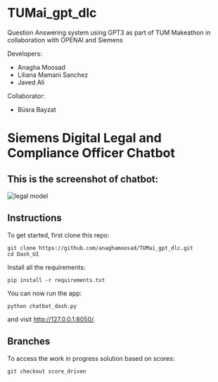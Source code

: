 # TUMai_gpt_dlc
Question Answering system using GPT3 as part of TUM Makeathon in collaboration with OPENAI and Siemens

Developers:

* Anagha Moosad
* Liliana Mamani Sanchez
* Javed Ali

Collaborator:
* Büsra Bayzat

# Siemens Digital Legal and Compliance Officer Chatbot

## This is the screenshot of chatbot:
![legal model](https://user-images.githubusercontent.com/20498499/115143627-230b8d00-a066-11eb-89b6-8fc82de06b16.png)

## Instructions

To get started, first clone this repo:
```
git clone https://github.com/anaghamoosad/TUMai_gpt_dlc.git
cd Dash_UI
```

Install all the requirements:

```
pip install -r requirements.txt
```

You can now run the app:
```
python chatbot_dash.py
```

and visit http://127.0.0.1:8050/.

## Branches

To access the work in progress solution based on scores:

```
git checkout score_driven
```